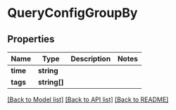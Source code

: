 # QueryConfigGroupBy

## Properties
Name | Type | Description | Notes
------------ | ------------- | ------------- | -------------
**time** | **string** |  | 
**tags** | **string[]** |  | 

[[Back to Model list]](../README.md#documentation-for-models) [[Back to API list]](../README.md#documentation-for-api-endpoints) [[Back to README]](../README.md)


